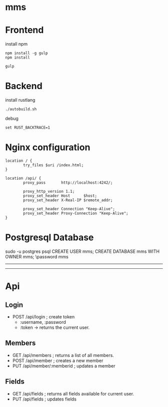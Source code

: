# mms

# Frontend

install npm

```
npm install -g gulp 
npm install 

gulp
```

# Backend

install rustlang

```
./autobuild.sh
``` 
debug

```
set RUST_BACKTRACE=1
```

# Nginx configuration

```
location / {
        try_files $uri /index.html; 
}

location /api/ {
        proxy_pass       http://localhost:4242/;

        proxy_http_version 1.1;
        proxy_set_header Host      $host;
        proxy_set_header X-Real-IP $remote_addr;

        proxy_set_header Connection "Keep-Alive";
        proxy_set_header Proxy-Connection "Keep-Alive";
}
```

# Postgresql Database

sudo -u postgres psql
CREATE USER mms;
CREATE DATABASE mms WITH OWNER mms;
\password mms
***
***

# Api

## Login 
* POST /api/login                   ; create token
    - :username, :password 
    - :token
    -> returns the current user.

## Members
* GET  /api/members                 ; returns a list of all members.
* POST /api/member                  ; creates a new member
* PUT  /api/member/:memberid        ; updates a member

## Fields
* GET  /api/fields                  ; returns all fields available for current user.
* PUT  /api/fields                  ; updates fields 
